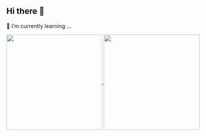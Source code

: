 ## Hi there 👋

🌱 I’m currently learning ...

<a href="https://github.com/anuraghazra/convoychat">
  <img height=250 align="center" src="https://github-readme-stats.vercel.app/api/top-langs?username=shinsung3&layout=donut&langs_count=6&card_width=320" />
</a>
<a href="https://github.com/anuraghazra/github-readme-stats">
  <img height=250 align="center" src="https://github-readme-stats.vercel.app/api?username=shinsung3&theme=dracula" />
</a>
